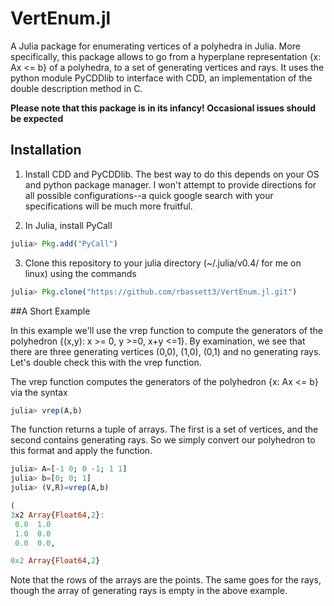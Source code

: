 # VertEnum.jl

A Julia package for enumerating vertices of a polyhedra in Julia. More
specifically, this package allows to go from a hyperplane
representation {x: Ax <= b} of a polyhedra, to a set of generating
vertices and rays. It uses the python module PyCDDlib to interface
with CDD, an implementation of the double description method in C.

**Please note that this package is in its infancy! Occasional issues
should be expected**

## Installation

1. Install CDD and PyCDDlib. The best way to do this depends on your
OS and python package manager. I won't attempt to provide directions
for all possible configurations--a quick google search with your
specifications will be much more fruitful.

2. In Julia, install PyCall
```julia 
julia> Pkg.add("PyCall")
```

3. Clone this repository to your julia directory (~/.julia/v0.4/ for
me on linux) using the commands

```julia
julia> Pkg.clone("https://github.com/rbassett3/VertEnum.jl.git")
```

##A Short Example

In this example we'll use the vrep function to compute the generators
of the polyhedron {(x,y): x >= 0, y >=0, x+y <=1}. By examination, we
see that there are three generating vertices (0,0), (1,0), (0,1) and
no generating rays. Let's double check this with the vrep function.

The vrep function computes the generators of the polyhedron {x: Ax <=
b} via the syntax
```julia
julia> vrep(A,b)
```
The function returns a tuple of arrays. The first is a set of
vertices, and the second contains generating rays. So we simply
convert our polyhedron to this format and apply the function.

```julia
julia> A=[-1 0; 0 -1; 1 1]
julia> b=[0; 0; 1]
julia> (V,R)=vrep(A,b)

(
3x2 Array{Float64,2}:
 0.0  1.0
 1.0  0.0
 0.0  0.0,

0x2 Array{Float64,2}
```
Note that the rows of the arrays are the points. The same goes for the
rays, though the array of generating rays is empty in the above
example.


